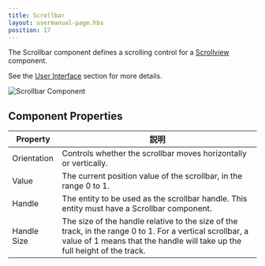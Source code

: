 ```yaml
---
title: Scrollbar
layout: usermanual-page.hbs
position: 17
---
```


The Scrollbar component defines a scrolling control for a [Scrollview][1] component.

See the [User Interface][2] section for more details.

![Scrollbar Component][3]

## Component Properties

| Property    | 説明 |
|-------------|-------------|
| Orientation | Controls whether the scrollbar moves horizontally or vertically. |
| Value       | The current position value of the scrollbar, in the range 0 to 1. |
| Handle      | The entity to be used as the scrollbar handle. This entity must have a Scrollbar component. |
| Handle Size | The size of the handle relative to the size of the track, in the range 0 to 1. For a vertical scrollbar, a value of 1 means that the handle will take up the full height of the track. |

[1]: /user-manual/packs/components/scrollview
[2]: /user-manual/user-interface
[3]: /images/user-manual/scenes/components/component-scrollbar.png
